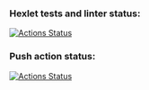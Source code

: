 ### Hexlet tests and linter status:
[![Actions Status](https://github.com/KirilDz/devops-for-programmers-project-74/workflows/hexlet-check/badge.svg)](https://github.com/KirilDz/devops-for-programmers-project-74/actions)
### Push action status:
[![Actions Status](https://github.com/KirilDz/devops-for-programmers-project-74/workflows/push/badge.svg)](https://github.com/KirilDz/devops-for-programmers-project-74/actions)
